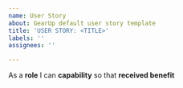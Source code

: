 ```yaml
---
name: User Story
about: GearUp default user story template
title: 'USER STORY: <TITLE>'
labels: ''
assignees: ''

---
```


As a **role** I can **capability** so that **received benefit**
